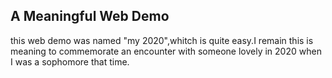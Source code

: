 ## A Meaningful Web Demo

this web demo was named "my 2020",whitch is quite easy.I remain this is meaning to commemorate an encounter with someone lovely in 2020 when I was a sophomore that time.